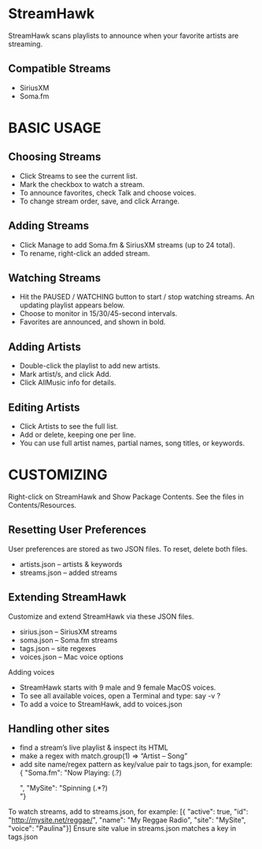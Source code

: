 StreamHawk
==========

StreamHawk scans playlists to announce when your favorite artists are streaming.

Compatible Streams
------------------
- SiriusXM
- Soma.fm

BASIC USAGE
===========

Choosing Streams
----------------
- Click Streams to see the current list.
- Mark the checkbox to watch a stream.
- To announce favorites, check Talk and choose voices.
- To change stream order, save, and click Arrange.

Adding Streams
--------------
- Click Manage to add Soma.fm & SiriusXM streams (up to 24 total).
- To rename, right-click an added stream.

Watching Streams
----------------
- Hit the PAUSED / WATCHING button to start / stop watching streams. An updating playlist appears below.
- Choose to monitor in 15/30/45-second intervals.
- Favorites are announced, and shown in bold.

Adding Artists
--------------
- Double-click the playlist to add new artists. 
- Mark artist/s, and click Add.
- Click AllMusic info for details.

Editing Artists
---------------
- Click Artists to see the full list. 
- Add or delete, keeping one per line.
- You can use full artist names, partial names, song titles, or keywords.

CUSTOMIZING
===========

Right-click on StreamHawk and Show Package Contents. See the files in Contents/Resources.

Resetting User Preferences
--------------------------
User preferences are stored as two JSON files. To reset, delete both files.
- artists.json – artists & keywords
- streams.json – added streams

Extending StreamHawk
--------------------
Customize and extend StreamHawk via these JSON files.
- sirius.json – SiriusXM streams
- soma.json – Soma.fm streams
- tags.json – site regexes
- voices.json – Mac voice options

Adding voices
- StreamHawk starts with 9 male and 9 female MacOS voices.
- To see all available voices, open a Terminal and type: say -v ?
- To add a voice to StreamHawk, add to voices.json

Handling other sites
--------------------
- find a stream’s live playlist & inspect its HTML
- make a regex with match.group(1) => “Artist – Song”
- add site name/regex pattern as key/value pair to tags.json, for example:
{ "Soma.fm": "Now Playing: (.?)</p>", "MySite": "Spinning (.*?)<br>"}

To watch streams, add to streams.json, for example:
[{ "active": true, "id": "http://mysite.net/reggae/", "name": "My Reggae Radio", "site": "MySite", "voice": "Paulina"}]
Ensure site value in streams.json matches a key in tags.json
